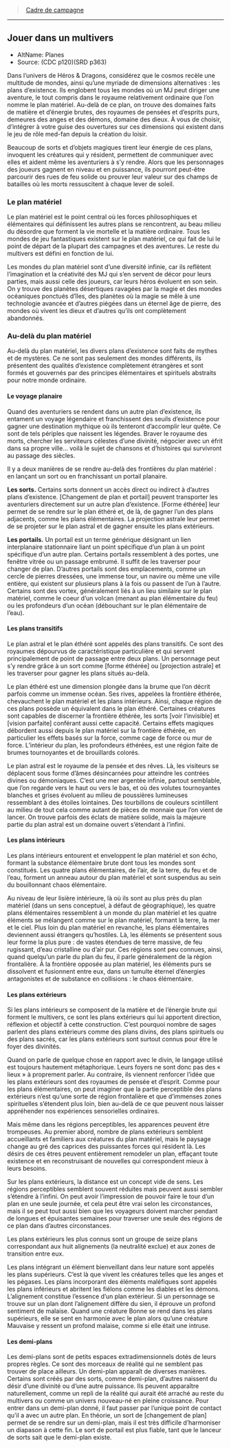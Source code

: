 
<!--Items-->

> <!--ParentNameLink-->[Cadre de campagne](index.md)<!--/ParentNameLink-->

---

## <!--Name-->Jouer dans un multivers<!--/Name-->

- AltName: <!--AltName-->Planes <!--/AltName-->
- Source: <!--Source-->(CDC p120)(SRD p363)<!--/Source-->

Dans l’univers de Héros & Dragons, considérez que le cosmos recèle une multitude de mondes, ainsi qu’une myriade de dimensions alternatives : les plans d’existence. Ils englobent tous les mondes où un MJ peut diriger une aventure, le tout compris dans le royaume relativement ordinaire que l’on nomme le plan matériel. Au-delà de ce plan, on trouve des domaines faits de matière et d’énergie brutes, des royaumes de pensées et d’esprits purs, demeures des anges et des démons, domaine des dieux. À vous de choisir, d’intégrer à votre guise des ouvertures sur ces dimensions qui existent dans le jeu de rôle med-fan depuis la création du loisir.

Beaucoup de sorts et d’objets magiques tirent leur énergie de ces plans, invoquent les créatures qui y résident, permettent de communiquer avec elles et aident même les aventuriers à s’y rendre. Alors que les personnages des joueurs gagnent en niveau et en puissance, ils pourront peut-être parcourir des rues de feu solide ou prouver leur valeur sur des champs de batailles où les morts ressuscitent à chaque lever de soleil.

<!--GenericItem-->

### <!--Name-->Le plan matériel<!--/Name-->

Le plan matériel est le point central où les forces philosophiques et élémentaires qui définissent les autres plans se rencontrent, au beau milieu du désordre que forment la vie mortelle et la matière ordinaire. Tous les mondes de jeu fantastiques existent sur le plan matériel, ce qui fait de lui le point de départ de la plupart des campagnes et des aventures. Le reste du multivers est défini en fonction de lui.

Les mondes du plan matériel sont d’une diversité infinie, car ils reflètent l’imagination et la créativité des MJ qui s’en servent de décor pour leurs parties, mais aussi celle des joueurs, car leurs héros évoluent en son sein. On y trouve des planètes désertiques ravagées par la magie et des mondes océaniques ponctués d’îles, des planètes où la magie se mêle à une technologie avancée et d’autres piégées dans un éternel âge de pierre, des mondes où vivent les dieux et d’autres qu’ils ont complètement abandonnés.

<!--/GenericItem-->

<!--GenericItem-->

### <!--Name-->Au-delà du plan matériel<!--/Name-->

Au-delà du plan matériel, les divers plans d’existence sont faits de mythes et de mystères. Ce ne sont pas seulement des mondes différents, ils présentent des qualités d’existence complètement étrangères et sont formés et gouvernés par des principes élémentaires et spirituels abstraits pour notre monde ordinaire.

<!--/GenericItem-->

<!--GenericItem-->

#### <!--Name-->Le voyage planaire<!--/Name-->

Quand des aventuriers se rendent dans un autre plan d’existence, ils entament un voyage légendaire et franchissent des seuils d’existence pour gagner une destination mythique où ils tenteront d’accomplir leur quête. Ce sont de tels périples que naissent les légendes. Braver le royaume des morts, chercher les serviteurs célestes d’une divinité, négocier avec un éfrit dans sa propre ville… voilà le sujet de chansons et d’histoires qui survivront au passage des siècles.

Il y a deux manières de se rendre au-delà des frontières du plan matériel : en lançant un sort ou en franchissant un portail planaire.

**Les sorts.** Certains sorts donnent un accès direct ou indirect à d’autres plans d’existence. [Changement de plan et portail] peuvent transporter les aventuriers directement sur un autre plan d’existence. [Forme éthérée] leur permet de se rendre sur le plan éthéré et, de là, de gagner l’un des plans adjacents, comme les plans élémentaires. La projection astrale leur permet de se projeter sur le plan astral et de gagner ensuite les plans extérieurs.

**Les portails.** Un portail est un terme générique désignant un lien interplanaire stationnaire liant un point spécifique d’un plan à un point spécifique d’un autre plan. Certains portails ressemblent à des portes, une fenêtre vitrée ou un passage embrumé. Il suffit de les traverser pour changer de plan. D’autres portails sont des emplacements, comme un cercle de pierres dressées, une immense tour, un navire ou même une ville entière, qui existent sur plusieurs plans à la fois ou passent de l’un à l’autre. Certains sont des vortex, généralement liés à un lieu similaire sur le plan matériel, comme le coeur d’un volcan (menant au plan élémentaire du feu) ou les profondeurs d’un océan (débouchant sur le plan élémentaire de l’eau).

<!--/GenericItem-->

<!--GenericItem-->

#### <!--Name-->Les plans transitifs<!--/Name-->

Le plan astral et le plan éthéré sont appelés des plans transitifs. Ce sont des royaumes dépourvus de caractéristique particulière et qui servent principalement de point de passage entre deux plans. Un personnage peut s’y rendre grâce à un sort comme [forme éthérée] ou [projection astrale] et les traverser pour gagner les plans situés au-delà.

Le plan éthéré est une dimension plongée dans la brume que l’on décrit parfois comme un immense océan. Ses rives, appelées la frontière éthérée, chevauchent le plan matériel et les plans intérieurs. Ainsi, chaque région de ces plans possède un équivalent dans le plan éthéré. Certaines créatures sont capables de discerner la frontière éthérée, les sorts [voir l’invisible] et [vision parfaite] conférant aussi cette capacité. Certains effets magiques débordent aussi depuis le plan matériel sur la frontière éthérée, en particulier les effets basés sur la force, comme cage de force ou mur de force. L’intérieur du plan, les profondeurs éthérées, est une région faite de brumes tournoyantes et de brouillards colorés.

Le plan astral est le royaume de la pensée et des rêves. Là, les visiteurs se déplacent sous forme d’âmes désincarnées pour atteindre les contrées divines ou démoniaques. C’est une mer argentée infinie, partout semblable, que l’on regarde vers le haut ou vers le bas, et où des volutes tournoyantes blanches et grises évoluent au milieu de poussières lumineuses ressemblant à des étoiles lointaines. Des tourbillons de couleurs scintillent au milieu de tout cela comme autant de pièces de monnaie que l’on vient de lancer. On trouve parfois des éclats de matière solide, mais la majeure partie du plan astral est un domaine ouvert s’étendant à l’infini.

<!--/GenericItem-->

<!--GenericItem-->

#### <!--Name-->Les plans intérieurs<!--/Name-->

Les plans intérieurs entourent et enveloppent le plan matériel et son écho, formant la substance élémentaire brute dont tous les mondes sont constitués. Les quatre plans élémentaires, de l’air, de la terre, du feu et de l’eau, forment un anneau autour du plan matériel et sont suspendus au sein du bouillonnant chaos élémentaire.

Au niveau de leur lisière intérieure, là où ils sont au plus près du plan matériel (dans un sens conceptuel, à défaut de géographique), les quatre plans élémentaires ressemblent à un monde du plan matériel et les quatre éléments se mélangent comme sur le plan matériel, formant la terre, la mer et le ciel. Plus loin du plan matériel en revanche, les plans élémentaires deviennent aussi étrangers qu’hostiles. Là, les éléments se présentent sous leur forme la plus pure : de vastes étendues de terre massive, de feu rugissant, d’eau cristalline ou d’air pur. Ces régions sont peu connues, ainsi, quand quelqu’un parle du plan du feu, il parle généralement de la région frontalière. À la frontière opposée au plan matériel, les éléments purs se dissolvent et fusionnent entre eux, dans un tumulte éternel d’énergies antagonistes et de substance en collisions : le chaos élémentaire.

<!--/GenericItem-->

<!--GenericItem-->

#### <!--Name-->Les plans extérieurs<!--/Name-->

Si les plans intérieurs se composent de la matière et de l’énergie brute qui forment le multivers, ce sont les plans extérieurs qui lui apportent direction, réflexion et objectif à cette construction. C’est pourquoi nombre de sages parlent des plans extérieurs comme des plans divins, des plans spirituels ou des plans sacrés, car les plans extérieurs sont surtout connus pour être le foyer des divinités.

Quand on parle de quelque chose en rapport avec le divin, le langage utilisé est toujours hautement métaphorique. Leurs foyers ne sont donc pas des « lieux » à proprement parler. Au contraire, ils viennent renforcer l’idée que les plans extérieurs sont des royaumes de pensée et d’esprit. Comme pour les plans élémentaires, on peut imaginer que la partie perceptible des plans extérieurs n’est qu’une sorte de région frontalière et que d’immenses zones spirituelles s’étendent plus loin, bien au-delà de ce que peuvent nous laisser appréhender nos expériences sensorielles ordinaires.

Mais même dans les régions perceptibles, les apparences peuvent être trompeuses. Au premier abord, nombre de plans extérieurs semblent accueillants et familiers aux créatures du plan matériel, mais le paysage change au gré des caprices des puissantes forces qui résident là. Les désirs de ces êtres peuvent entièrement remodeler un plan, effaçant toute existence et en reconstruisant de nouvelles qui correspondent mieux à leurs besoins.

Sur les plans extérieurs, la distance est un concept vide de sens. Les régions perceptibles semblent souvent réduites mais peuvent aussi sembler s’étendre à l’infini. On peut avoir l’impression de pouvoir faire le tour d’un plan en une seule journée, et cela peut être vrai selon les circonstances, mais il se peut tout aussi bien que les voyageurs doivent marcher pendant de longues et épuisantes semaines pour traverser une seule des régions de ce plan dans d’autres circonstances.

Les plans extérieurs les plus connus sont un groupe de seize plans correspondant aux huit alignements (la neutralité exclue) et aux zones de transition entre eux.

Les plans intégrant un élément bienveillant dans leur nature sont appelés les plans supérieurs. C’est là que vivent les créatures telles que les anges et les pégases. Les plans incorporant des éléments maléfiques sont appelés les plans inférieurs et abritent les fiélons comme les diables et les démons. L’alignement constitue l’essence d’un plan extérieur. Si un personnage se trouve sur un plan dont l’alignement diffère du sien, il éprouve un profond sentiment de malaise. Quand une créature Bonne se rend dans les plans supérieurs, elle se sent en harmonie avec le plan alors qu’une créature Mauvaise y ressent un profond malaise, comme si elle était une intruse.

<!--/GenericItem-->

<!--GenericItem-->

#### <!--Name-->Les demi-plans<!--/Name-->

Les demi-plans sont de petits espaces extradimensionnels dotés de leurs propres règles. Ce sont des morceaux de réalité qui ne semblent pas trouver de place ailleurs. Un demi-plan apparaît de diverses manières. Certains sont créés par des sorts, comme demi-plan, d’autres naissent du désir d’une divinité ou d’une autre puissance. Ils peuvent apparaître naturellement, comme un repli de la réalité qui aurait été arraché au reste du multivers ou comme un univers nouveau-né en pleine croissance. Pour entrer dans un demi-plan donné, il faut passer par l’unique point de contact qu’il a avec un autre plan. En théorie, un sort de [changement de plan] permet de se rendre sur un demi-plan, mais il est très difficile d’harmoniser un diapason à cette fin. Le sort de portail est plus fiable, tant que le lanceur de sorts sait que le demi-plan existe.

<!--/GenericItem-->

<!--/Items-->



